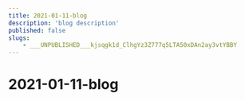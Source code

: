 ```yaml
---
title: 2021-01-11-blog
description: 'blog description'
published: false
slugs:
    - ___UNPUBLISHED___kjsqgk1d_ClhgYz3Z777q5LTA50xDAn2ay3vtYBBY
---
```


# 2021-01-11-blog
